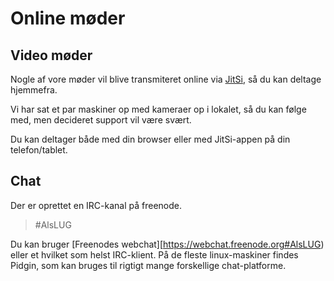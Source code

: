 # Online møder

## Video møder
Nogle af vore møder vil blive transmiteret online via [JitSi](https://meet.jit.si/AlsLUG), så du kan deltage hjemmefra.

Vi har sat et par maskiner op med kameraer op i lokalet, så du kan følge med, men decideret support vil være svært.

Du kan deltager både med din browser eller med JitSi-appen på din telefon/tablet.

## Chat

Der er oprettet en IRC-kanal på freenode.

> #AlsLUG

Du kan bruger [Freenodes webchat][https://webchat.freenode.org#AlsLUG) eller et hvilket som helst IRC-klient.
På de fleste linux-maskiner findes Pidgin, som kan bruges til rigtigt mange forskellige chat-platforme.
